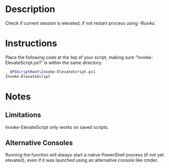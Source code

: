 # Description

Check if current session is elevated, if not restart process using -RunAs.

# Instructions

Place the following code at the top of your script, making sure "Invoke-ElevateScript.ps1" is within the same directory:

```PowerShell
. $PSScriptRoot\Invoke-ElevateScript.ps1
Invoke-ElevateScript
```

# Notes

## Limitations

Invoke-ElevateScript only works on saved scripts.

## Alternative Consoles

Running the function will always start a native PowerShell process (if not yet elevated), even if it was launched using an alternative console like cmder.
